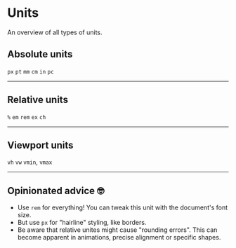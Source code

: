 # Units

An overview of all types of units.

## Absolute units

`px`
`pt`
`mm`
`cm`
`in`
`pc`

---

## Relative units

`%`
`em`
`rem`
`ex`
`ch`

---

## Viewport units

`vh`
`vw`
`vmin`, `vmax`

---

## Opinionated advice 🤓

- Use `rem` for everything! You can tweak this unit with the document's font size.
- But use `px` for "hairline" styling, like borders.
- Be aware that relative unites might cause "rounding errors". This can become apparent in animations, precise alignment or specific shapes.
